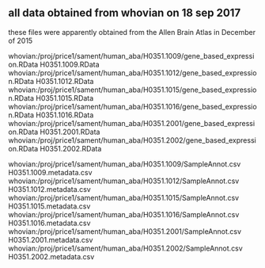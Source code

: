 ## all data obtained from whovian on 18 sep 2017

   these files were apparently obtained from the Allen Brain Atlas in
   December of 2015


   whovian:/proj/price1/sament/human_aba/H0351.1009/gene_based_expression.RData H0351.1009.RData
   whovian:/proj/price1/sament/human_aba/H0351.1012/gene_based_expression.RData H0351.1012.RData
   whovian:/proj/price1/sament/human_aba/H0351.1015/gene_based_expression.RData H0351.1015.RData
   whovian:/proj/price1/sament/human_aba/H0351.1016/gene_based_expression.RData H0351.1016.RData
   whovian:/proj/price1/sament/human_aba/H0351.2001/gene_based_expression.RData H0351.2001.RData
   whovian:/proj/price1/sament/human_aba/H0351.2002/gene_based_expression.RData H0351.2002.RData

   whovian:/proj/price1/sament/human_aba/H0351.1009/SampleAnnot.csv H0351.1009.metadata.csv
   whovian:/proj/price1/sament/human_aba/H0351.1012/SampleAnnot.csv H0351.1012.metadata.csv
   whovian:/proj/price1/sament/human_aba/H0351.1015/SampleAnnot.csv H0351.1015.metadata.csv
   whovian:/proj/price1/sament/human_aba/H0351.1016/SampleAnnot.csv H0351.1016.metadata.csv
   whovian:/proj/price1/sament/human_aba/H0351.2001/SampleAnnot.csv H0351.2001.metadata.csv
   whovian:/proj/price1/sament/human_aba/H0351.2002/SampleAnnot.csv H0351.2002.metadata.csv
